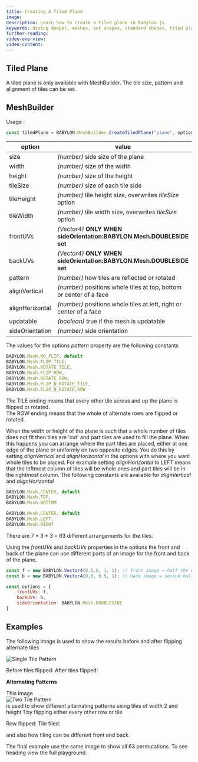```yaml
---
title: Creating A Tiled Plane
image: 
description: Learn how to create a tiled plane in Babylon.js.
keywords: diving deeper, meshes, set shapes, standard shapes, tiled plane
further-reading:
video-overview:
video-content:
---
```


## Tiled Plane
A tiled plane is only available with MeshBuilder. The tile size, pattern and alignment of tiles can be set. 

## MeshBuilder
Usage :
```javascript
const tiledPlane = BABYLON.MeshBuilder.CreateTiledPlane("plane", options, scene); //scene is optional and defaults to the current scene
```

option|value|default value
--------|-----|-------------
size|_(number)_ side size of the plane|1
width|_(number)_ size of the width|size
height|_(number)_ size of the height|size
tileSize|_(number)_ size of each tile side|1
tileHeight|_(number)_ tile height size, overwrites _tileSize_ option|tileSize
tileWidth|_(number)_ tile width size, overwrites _tileSize_ option|tileSize
frontUVs|_(Vector4)_  **ONLY WHEN sideOrientation:BABYLON.Mesh.DOUBLESIDE set** | Vector4(0,0, 1,1) 
backUVs|_(Vector4)_  **ONLY WHEN sideOrientation:BABYLON.Mesh.DOUBLESIDE set** | Vector4(0,0, 1,1)
pattern|_(number)_ how tiles are reflected or rotated|NO_FLIP
alignVertical| _(number)_ positions whole tiles at top, bottom or center of a face|CENTER
alignHorizontal| _(number)_ positions whole tiles at left, right or center of a face|CENTER
updatable|_(boolean)_ true if the mesh is updatable|false
sideOrientation|_(number)_ side orientation|DEFAULTSIDE   

The values for the options *pattern* property are the following constants

```javascript
BABYLON.Mesh.NO_FLIP, default
BABYLON.Mesh.FLIP_TILE,
BABYLON.Mesh.ROTATE_TILE,
BABYLON.Mesh.FLIP_ROW,
BABYLON.Mesh.ROTATE_ROW,
BABYLON.Mesh.FLIP_N_ROTATE_TILE,
BABYLON.Mesh.FLIP_N_ROTATE_ROW
```

The TILE ending means that every other tile across and up the plane is flipped or rotated.  
The ROW ending means that the whole of alternate rows are flipped or rotated.

When the width or height of the plane is such that a whole number of tiles does not fit then tiles are 'cut' and part tiles are used to fill the plane. When this happens you can arrange where the part tiles are placed, either at one edge of the plane or uniformly on two opposite edges. You do this by setting *alignVertical* and *alignHorizontal* in the options with where you want whole tiles to be placed. For example setting *alignHorizontal* to *LEFT* means that the leftmost column of tiles will be whole ones and part tiles will be in the rightmost column. The following constants are available for *alignVertical* and *alignHorizontal*

```javascript
BABYLON.Mesh.CENTER, default
BABYLON.Mesh.TOP,
BABYLON.Mesh.BOTTOM
```

```javascript
BABYLON.Mesh.CENTER, default
BABYLON.Mesh.LEFT,
BABYLON.Mesh.RIGHT
```

There are 7 * 3 * 3 = 63 different arrangements for the tiles.

Using the *frontUVs* and *backUVs* properties in the options the front and back of the plane can use different parts of an image for the front and back of the plane.


```javascript
const f = new BABYLON.Vector4(0.5,0, 1, 1); // front image = half the whole image along the width 
const b = new BABYLON.Vector4(0,0, 0.5, 1); // back image = second half along the width

const options = {
    frontUVs: f,
	backUVs: b,
	sideOrientation: BABYLON.Mesh.DOUBLESIDE
}
``` 

## Examples

The following image is used to show the results before and after flipping alternate tiles

![Single Tile Pattern](/img/how_to/Mesh/lavatile.jpg) 

Before tiles flipped: <Playground id="#XR696D" title="Create a Tiled Plane With Before Tiles Flipped" description="Simple example of creating a tiled plane with before tiles flipped."/> 
After tiles flipped: <Playground id="#XR696D#1" title="Create a Tiled Plane With After Tiles Flipped" description="Simple example of creating a tiled plane with after tiles flipped."/>

**Alternating Patterns**

This image  
![Two Tile Pattern](/img/how_to/Mesh/tiles2.jpg)  
is used to show different alternating patterns using tiles of width 2 and height 1 by flipping either every other row or tile

Row flipped: <Playground id="#XR696D#3" title="Create a Tiled Plane With Row Flipped" description="Simple example of creating a tiled plane with row flipped."/>
Tile filed: <Playground id="#XR696D#4" title="Create a Tiled Plane With Tile Filed" description="Simple example of creating a tiled plane with tile filed."/>

and also how tiling can be different front and back.

<Playground id="#XR696D#2" title="Create a Tiled Plane With Different Tiling Front And Back" description="Simple example of creating a tiled plane with different tiling front and back."/>


The final example use the same image to show all 63 permutations. To see heading view the full playground.
<Playground id="#XR696D#5" title="Create a Tiled Plane With 63 Different Permutations" description="Simple example of creating a tiled plane with 63 different permutations."/>